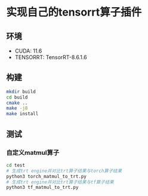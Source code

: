 # 实现自己的tensorrt算子插件

## 环境
* CUDA: 11.6
* TENSORRT: TensorRT-8.6.1.6

## 构建
```bash
mkdir build
cd build
cmake ..
make -j8
make install
```

## 测试
### 自定义matmul算子
```bash
cd test
# 生成trt engine并对比trt算子结果与torch算子结果
python3 torch_matmul_to_trt.py
# 生成trt engine并对比trt算子结果与tf算子结果
python3 tf_matmul_to_trt.py
```

